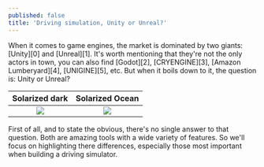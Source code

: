 ```yaml
---
published: false
title: 'Driving simulation, Unity or Unreal?'
---
```

When it comes to game engines, the market is dominated by two giants: [Unity][0] and [Unreal][1]. It's worth mentioning that they're not the only actors in town, you can also find [Godot][2], [CRYENGINE][3], [Amazon Lumberyard][4], [UNIGINE][5], etc. But when it boils down to it, the question is: Unity or Unreal?

|Solarized dark             |  Solarized Ocean|
|:-------------------------:|:-------------------------:|
|![]({{site.baseurl}}/images/unity-logo.jpg)  |  ![]({{site.baseurl}}/images/UE_Logo_Horizontal_Black.png)|





First of all, and to state the obvious, there's no single answer to that question. Both are amazing tools with a wide variety of features. So we'll focus on highlighting there differences, especially those most important when building a driving simulator.

